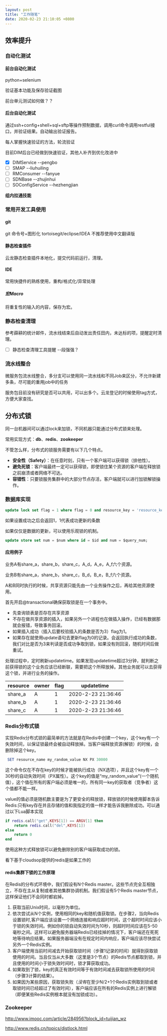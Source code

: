 ```yaml
---
layout: post
title: "工作随笔"
date: 2020-02-23 21:10:05 +0800
---
```


## 效率提升

### 自动化测试

#### 前台自动化测试

python+selenium

验证基本功能及保存验证截图

前台单元测试如何做？？

#### 后台自动化测试

通过ssh+config+shell+sql+sftp等操作预制数据，调用curl命令调用restful接口，并验证结果。自动输出验证报告。

每人掌握快速验证的方法，轮流验证

目前DIM后台已经做到快速验证，其他人补齐到优化改进中

- [x] DIMService   --pengbo
- [ ] SMAP  --liuhuiling
- [ ] RMConsumer   --fanyue
- [ ] SDNBase   --zhujinhui
- [ ] SOConfigService   --hezhengjian

**组内拉通技能**

### 常用开发工具使用

#### git

git 命令号+图形化 tortoisegit/eclipse/IDEA  不推荐使用中文翻译版

#### 静态检查插件

云龙静态检查插件本地化，提交代码前运行，清理。

#### IDE

常用快捷件的熟练使用，重构/格式化/异常处理

##### 宏Macro

将重复性的输入的内容，保存为宏。

### 静态检查清理

参考薛耕的统计邮件，流水线结束后自动发出责任田内，未达标的项，提醒定时清理。

- [ ] 静态检查清理工具提醒    --段强强？

### 流水线整合

微服务包流水线整合，多分支可以使用同一流水线和不同Job来区分，不允许新建多条，尽可能的重用job中的任务

服务包目前没有研究是否可以共用，可以出多个。云龙登记的时候使用tag方式，方便大家查找。



## 分布式锁

同一台机器间可以通过lock来加锁，不同机器只能通过分布式锁来处理。

常用实现方式：**db**、**redis**、**zookeeper**

不管怎么样，分布式的锁服务需要有以下几个特点。

- **安全性（Safety）**：在任意时刻，只有一个客户端可以获得锁（排他性）。
- **避免死锁**：客户端最终一定可以获得锁，即使锁住某个资源的客户端在释放锁之前崩溃或者网络不可达。
- **容错性**：只要锁服务集群中的大部分节点存活，客户端就可以进行加锁解锁操作。

### 数据库实现

```sql
update lock set flag = 1 where flag = 0 and resource_key = 'resource_key';
```

如果设置成功之后会返回1，1代表成功更新的条数

如果仅仅是数据的更新，可以使用乐观锁的机制。

```sql
update store set num = $num where id = $id and num = $query_num;
```

#### 应用例子

业务A有share_a，share_b，share_c，A_d，A_e，A_f六个资源。

业务B有share_a，share_b，share_c，B_d，B_e，B_f六个资源。

A和B同时执行的时候，共享资源只能先由一个业务操作之后，再给其他资源使用。

首先开启@transactional确保获取锁是在一个事务中。

- 先查询锁表是否存在共享资源
- 不存在做共享资源的插入，如果另外一个进程也在做插入操作，已经有数据那就会报错，导致事务回滚。
- 如果插入成功（插入后要校验插入的条数是否为3）flag为1。
- 如果存在就使用update语句去更新flag为0的记录。会返回执行成功的条数，我们对比是否为3来判读是否成功争取到锁，如果没有则回滚，随机时间后做重试。

处理过程中，定时刷新updatetime。如果发现updatetime超过3分钟，就判断之前获得锁的这个业务应该已经断联，需要把这个所释放掉。其他业务就可以去获得这个锁，并进行业务的操作。

| resource | owner | flag | updatetime         |
| -------- | ----- | ---- | ------------------ |
| share_a  | A     | 1    | 2020-2-23 21:36:46 |
| share_b  | A     | 1    | 2020-2-23 21:36:46 |
| share_c  | A     | 1    | 2020-2-23 21:36:46 |



### Redis分布式锁

实现Redis分布式锁的最简单的方法就是在Redis中创建一个key，这个key有一个失效时间，以保证锁最终会被自动释放掉。当客户端释放资源(解锁）的时候，会删除掉这个key。

```powershell
 SET resource_name my_random_value NX PX 30000
```

这个命令仅在不存在key的时候才能被执行成功（NX选项），并且这个key有一个30秒的自动失效时间（PX属性）。这个key的值是“my_random_value”(一个随机值），这个值在所有的客户端必须是唯一的，所有同一key的获取者（竞争者）这个值都不能一样。

value的值必须是随机数主要是为了更安全的释放锁，释放锁的时候使用脚本告诉Redis:只有key存在并且存储的值和我指定的值一样才能告诉我删除成功。可以通过以下Lua脚本实现

```lua
if redis.call("get",KEYS[1]) == ARGV[1] then
    return redis.call("del",KEYS[1])
else
    return 0
end
```

使用这种方式释放锁可以避免删除别的客户端获取成功的锁。

看下基于cloudsop提供的redis是如果工作的

#### redis集群下锁的工作原理

在Redis的分布式环境中，我们假设有N个Redis master。这些节点完全互相独立，不存在主从复制或者其他集群协调机制。我们假设有5个Redis master节点，这样保证他们不会同时都宕掉。

1. 获取当前Unix时间，以毫秒为单位。
2. 依次尝试从N个实例，使用相同的key和随机值获取锁。在步骤2，当向Redis设置锁时,客户端应该设置一个网络连接和响应超时时间，这个超时时间应该小于锁的失效时间。例如你的锁自动失效时间为10秒，则超时时间应该在5-50毫秒之间。这样可以避免服务器端Redis已经挂掉的情况下，客户端还在死死地等待响应结果。如果服务器端没有在规定时间内响应，客户端应该尽快尝试另外一个Redis实例。
3. 客户端使用当前时间减去开始获取锁时间（步骤1记录的时间）就得到获取锁使用的时间。当且仅当从大多数（这里是3个节点）的Redis节点都取到锁，并且使用的时间小于锁失效时间时，锁才算获取成功。
4. 如果取到了锁，key的真正有效时间等于有效时间减去获取锁所使用的时间（步骤3计算的结果）。
5. 如果因为某些原因，获取锁失败（*没有*在至少N/2+1个Redis实例取到锁或者取锁时间已经超过了有效时间），客户端应该在所有的Redis实例上进行解锁（即便某些Redis实例根本就没有加锁成功）。

### Zookeeper

http://www.imooc.com/article/284956?block_id=tuijian_wz



http://www.redis.cn/topics/distlock.html
